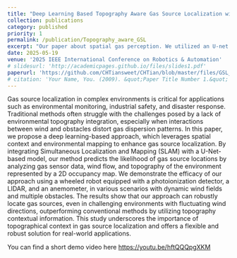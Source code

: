 ```yaml
---
title: "Deep Learning Based Topography Aware Gas Source Localization with Mobile Robot"
collection: publications
category: published
priority: 1
permalink: /publication/Topography_aware_GSL
excerpt: "Our paper about spatial gas perception. We utilized an U-net to predict gas leakage source based on environmental spatial context. It's the first work presenting gas source localization in complex indoor environment<br/><img src='https://raw.githubusercontent.com/CHTiansweet/CHTian/master/images/GSLabstract.png'>"
date: 2025-05-19
venue: '2025 IEEE International Conference on Robotics & Automation'
# slidesurl: 'http://academicpages.github.io/files/slides1.pdf'
paperurl: 'https://github.com/CHTiansweet/CHTian/blob/master/files/GSL_preprint.pdf'
# citation: 'Your Name, You. (2009). &quot;Paper Title Number 1.&quot; <i>Journal 1</i>. 1(1).'
---
```


Gas source localization in complex environments is critical for applications such as environmental monitoring, industrial safety, and disaster response. Traditional methods often struggle with the challenges posed by a lack of environmental topography integration, especially when interactions between wind and obstacles distort gas dispersion patterns. In this paper, we propose a deep learning-based approach, which leverages spatial context and environmental mapping to enhance gas source localization. By integrating Simultaneous Localization and Mapping (SLAM) with a U-Net-based model, our method predicts the likelihood of gas source locations by analyzing gas sensor data, wind flow, and topography of the environment represented by a 2D occupancy map. We demonstrate the efficacy of our approach using a wheeled robot equipped with a photoionization detector, a LIDAR, and an anemometer, in various scenarios with dynamic wind fields and multiple obstacles. The results show that our approach can robustly locate gas sources, even in challenging environments with fluctuating wind directions, outperforming conventional methods by utilizing topography contextual information. This study underscores the importance of topographical context in gas source localization and offers a flexible and robust solution for real-world applications.<br>

You can find a short demo video here https://youtu.be/hftQQQpgXKM
